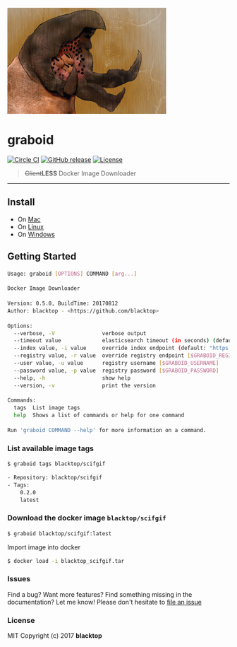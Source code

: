 ![logo](https://github.com/blacktop/graboid/raw/master/graboids.jpg)

graboid
=======

[![Circle CI](https://circleci.com/gh/blacktop/graboid.png?style=shield)](https://circleci.com/gh/blacktop/graboid) [![GitHub release](https://img.shields.io/github/release/blacktop/graboid.svg)](https://github.com/https://github.com/blacktop/graboid/releases/releases) [![License](http://img.shields.io/:license-mit-blue.svg)](http://doge.mit-license.org)

> ~~Client~~**LESS** Docker Image Downloader

---

Install
-------

-	On [Mac](https://github.com/blacktop/graboid/blob/master/docs/macos.md)
-	On [Linux](https://github.com/blacktop/graboid/blob/master/docs/linux.md)
-	On [Windows](https://github.com/blacktop/graboid/blob/master/docs/windows.md)

Getting Started
---------------

```sh
Usage: graboid [OPTIONS] COMMAND [arg...]

Docker Image Downloader

Version: 0.5.0, BuildTime: 20170812
Author: blacktop - <https://github.com/blacktop>

Options:
  --verbose, -V               verbose output
  --timeout value             elasticsearch timeout (in seconds) (default: 60) [$TIMEOUT]
  --index value, -i value     override index endpoint (default: "https://index.docker.io") [$GRABOID_INDEX]
  --registry value, -r value  override registry endpoint [$GRABOID_REGISTRY]
  --user value, -u value      registry username [$GRABOID_USERNAME]
  --password value, -p value  registry password [$GRABOID_PASSWORD]
  --help, -h                  show help
  --version, -v               print the version

Commands:
  tags  List image tags
  help  Shows a list of commands or help for one command

Run 'graboid COMMAND --help' for more information on a command.
```

### List available image tags

```sh
$ graboid tags blacktop/scifgif
```

```sh
- Repository: blacktop/scifgif
- Tags:
    0.2.0
    latest
```

### Download the docker image `blacktop/scifgif`

```sh
$ graboid blacktop/scifgif:latest
```

Import image into docker

```sh
$ docker load -i blacktop_scifgif.tar
```

### Issues

Find a bug? Want more features? Find something missing in the documentation? Let me know! Please don't hesitate to [file an issue](https://github.com/blacktop/graboid/issues/new)

### License

MIT Copyright (c) 2017 **blacktop**

